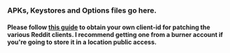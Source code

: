 ### APKs, Keystores and Options files go here.

#### Please follow [this guide](https://docs.google.com/document/u/0/d/1wHvqQwCYdJrQg4BKlGIVDLksPN0KpOnJWniT6PbZSrI/mobilebasic) to obtain your own client-id for patching the various Reddit clients. I recommend getting one from a burner account if you're going to store it in a location public access.
